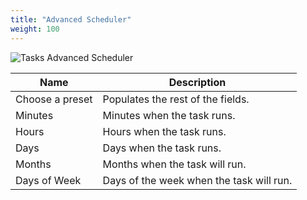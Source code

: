```yaml
---
title: "Advanced Scheduler"
weight: 100
---
```


![Tasks Advanced Scheduler](/images/CORE/12.0/TasksAdvancedScheduler.png "Tasks Advanced Scheduler")

| Name | Description |
|------|------|
| Choose a preset | Populates the rest of the fields. |
| Minutes | Minutes when the task runs. |
| Hours | Hours when the task runs. |
| Days | Days when the task runs. |
| Months | Months when the task will run. |
| Days of Week | Days of the week when the task will run. |